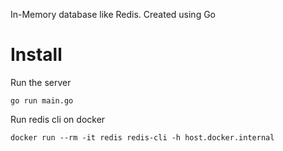 In-Memory database like Redis. Created using Go

# Install
Run the server
```
go run main.go
```

Run redis cli on docker
```
docker run --rm -it redis redis-cli -h host.docker.internal
```